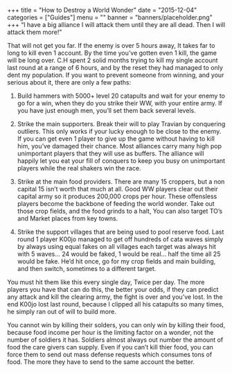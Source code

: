 +++
title = "How to Destroy a World Wonder"
date = "2015-12-04"
categories = ["Guides"]
menu = ""
banner = "banners/placeholder.png"
+++
“I have a big alliance I will attack them until they are all dead. Then I will attack them more!”

That will not get you far. If the enemy is over 5 hours away, It takes far to long to kill even 1 account. By the time you’ve gotten even 1 kill, the game will be long over. C.H spent 2 solid months trying to kill my single account last round at a range of 6 hours, and by the reset they had managed to only dent my population. If you want to prevent  someone from winning, and your serious about it, there are only a few paths:


1. Build hammers with 5000+ level 20 catapults and wait for your enemy to go for a win, when they do you strike their WW, with your entire army. If you have just enough men, you’ll set them back several levels.

2. Strike the main supporters. Break their will to play Travian by conquering outliers. This only works if your lucky enough to be close to the enemy. If you can get even 1 player to give up the game without having to kill him, you’ve damaged their chance. Most alliances carry many high pop unimportant players that they will use as buffers. The alliance will happily let you eat your fill of conquers to keep you busy on unimportant players while the real shakers win the race.

3. Strike at the main food providers. There are many 15 croppers, but a non capital 15 isn’t worth that much at all. Good WW players clear out their capital army so it produces 200,000 crops per hour. These offensless players become the backbone of feeding the world wonder. Take out those crop fields, and the food grinds to a halt, You can also target TO’s and Market places from key towns.

3. Strike the support villages that are being used to pool reserve food. Last round 1 player K00jo managed to get off hundreds of cata waves simply by always using equal fakes on all villages each target was always hit with 5 waves… 24 would be faked, 1 would be real… half the time all 25 would be fake. He’d hit once, go for my crop fields and main building, and then switch, sometimes to a different target.

You must hit them like this every single day, Twice per day. The more players you have that can do this, the better your odds, if they can predict any attack and kill the clearing army, the fight is over and you’ve lost. In the end K00jo lost last round, because I clipped all his catapults so many times, he simply ran out of will to build more.

You cannot win by killing their solders, you can only win by killing their food, because food income per hour is the limiting factor on a wonder, not the number of soldiers it has. Soldiers almost always out number the amount of food the care givers can supply. Even if you can’t kill thier food, you can force them to send out mass defense requests which consumes tons of food. The more they have to send to the same account the better.